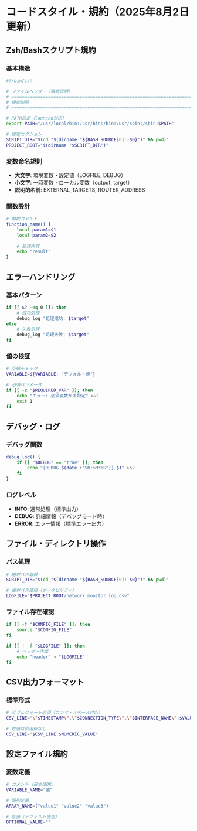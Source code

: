 # コードスタイル・規約（2025年8月2日更新）

## Zsh/Bashスクリプト規約

### 基本構造
```bash
#!/bin/zsh

# ファイルヘッダー（機能説明）
# =============================================================================
# 機能説明
# =============================================================================

# PATH設定（launchd対応）
export PATH="/usr/local/bin:/usr/bin:/bin:/usr/sbin:/sbin:$PATH"

# 設定セクション
SCRIPT_DIR="$(cd "$(dirname "${BASH_SOURCE[0]:-$0}")" && pwd)"
PROJECT_ROOT="$(dirname "$SCRIPT_DIR")"
```

### 変数命名規則
- **大文字**: 環境変数・設定値（LOGFILE, DEBUG）
- **小文字**: 一時変数・ローカル変数（output, target）
- **説明的名前**: EXTERNAL_TARGETS, ROUTER_ADDRESS

### 関数設計
```bash
# 関数コメント
function_name() {
    local param1=$1
    local param2=$2
    
    # 処理内容
    echo "result"
}
```

## エラーハンドリング

### 基本パターン
```bash
if [[ $? -eq 0 ]]; then
    # 成功処理
    debug_log "処理成功: $target"
else
    # 失敗処理
    debug_log "処理失敗: $target"
fi
```

### 値の検証
```bash
# 空値チェック
VARIABLE=${VARIABLE:-"デフォルト値"}

# 必須パラメータ
if [[ -z "$REQUIRED_VAR" ]]; then
    echo "エラー: 必須変数が未設定" >&2
    exit 1
fi
```

## デバッグ・ログ

### デバッグ関数
```bash
debug_log() {
    if [[ "$DEBUG" == "true" ]]; then
        echo "[DEBUG $(date +"%H:%M:%S")] $1" >&2
    fi
}
```

### ログレベル
- **INFO**: 通常処理（標準出力）
- **DEBUG**: 詳細情報（デバッグモード時）
- **ERROR**: エラー情報（標準エラー出力）

## ファイル・ディレクトリ操作

### パス処理
```bash
# 絶対パス取得
SCRIPT_DIR="$(cd "$(dirname "${BASH_SOURCE[0]:-$0}")" && pwd)"

# 相対パス使用（ポータビリティ）
LOGFILE="$PROJECT_ROOT/network_monitor_log.csv"
```

### ファイル存在確認
```bash
if [[ -f "$CONFIG_FILE" ]]; then
    source "$CONFIG_FILE"
fi

if [[ ! -f "$LOGFILE" ]]; then
    # ヘッダー作成
    echo "header" > "$LOGFILE"
fi
```

## CSV出力フォーマット

### 標準形式
```bash
# ダブルクォート必須（カンマ・スペース対応）
CSV_LINE="\"$TIMESTAMP\",\"$CONNECTION_TYPE\",\"$INTERFACE_NAME\",$VALUES"

# 数値は引用符なし
CSV_LINE="$CSV_LINE,$NUMERIC_VALUE"
```

## 設定ファイル規約

### 変数定義
```bash
# コメント（日本語OK）
VARIABLE_NAME="値"

# 配列定義
ARRAY_NAME=("value1" "value2" "value3")

# 空値（デフォルト使用）
OPTIONAL_VALUE=""
```